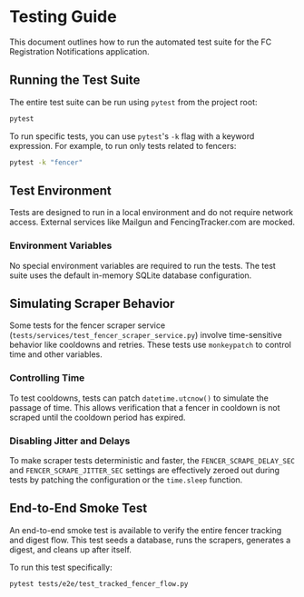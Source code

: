 # Testing Guide

This document outlines how to run the automated test suite for the FC Registration Notifications application.

## Running the Test Suite

The entire test suite can be run using `pytest` from the project root:

```bash
pytest
```

To run specific tests, you can use `pytest`'s `-k` flag with a keyword expression. For example, to run only tests related to fencers:

```bash
pytest -k "fencer"
```

## Test Environment

Tests are designed to run in a local environment and do not require network access. External services like Mailgun and FencingTracker.com are mocked.

### Environment Variables

No special environment variables are required to run the tests. The test suite uses the default in-memory SQLite database configuration.

## Simulating Scraper Behavior

Some tests for the fencer scraper service (`tests/services/test_fencer_scraper_service.py`) involve time-sensitive behavior like cooldowns and retries. These tests use `monkeypatch` to control time and other variables.

### Controlling Time

To test cooldowns, tests can patch `datetime.utcnow()` to simulate the passage of time. This allows verification that a fencer in cooldown is not scraped until the cooldown period has expired.

### Disabling Jitter and Delays

To make scraper tests deterministic and faster, the `FENCER_SCRAPE_DELAY_SEC` and `FENCER_SCRAPE_JITTER_SEC` settings are effectively zeroed out during tests by patching the configuration or the `time.sleep` function.

## End-to-End Smoke Test

An end-to-end smoke test is available to verify the entire fencer tracking and digest flow. This test seeds a database, runs the scrapers, generates a digest, and cleans up after itself.

To run this test specifically:

```bash
pytest tests/e2e/test_tracked_fencer_flow.py
```
